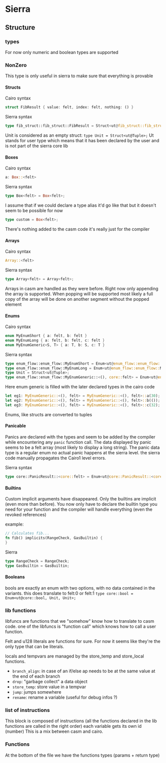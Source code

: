 # Sierra

## Structure

### types

For now only numeric and boolean types are supported

### NonZero

This type is only useful in sierra to make sure that everything is provable

#### Structs

Cairo syntax

```rs
struct FibResult { value: felt, index: felt, nothing: () }
```

Sierra syntax

```rs
type fib_struct::fib_struct::FibResult = Struct<ut@fib_struct::fib_struct::FibResult, felt, felt, Unit>;
```

Unit is considered as an empty  struct: `type Unit = Struct<ut@Tuple>;`
Ut stands for user type which means that it has been declared by the user and is
not part of the sierra core lib

#### Boxes

Cairo syntax

```rs
a: Box::<felt>
```

Sierra syntax

```rs
type Box<felt> = Box<felt>;
```

I assume that if we could declare a type alias it'd go like that but it doesn't
seem to be possible for now

```rs
type custom = Box<felt>;
```

There's nothing added to the casm code it's really just for the compiler

#### Arrays

Cairo syntax

```rs
Array::<felt>
```

Sierra syntax

```rs
type Array<felt> = Array<felt>;
```

Arrays in casm are handled as they were before. Right now only appending the
array is supported. When popping will be supported most likely a full copy of
the array will be done on another segment without the popped element

#### Enums

Cairo syntax

```rs
enum MyEnumShort { a: felt, b: felt }
enum MyEnumLong { a: felt, b: felt, c: felt }
enum MyEnumGeneric<S, T> { a: T, b: S, c: T }
```

Sierra syntax

```rs
type enum_flow::enum_flow::MyEnumShort = Enum<ut@enum_flow::enum_flow::MyEnumShort, felt, felt>;
type enum_flow::enum_flow::MyEnumLong = Enum<ut@enum_flow::enum_flow::MyEnumLong, felt, felt, felt>;
type Unit = Struct<ut@Tuple>;
type enum_flow::enum_flow::MyEnumGeneric::<(), core::felt> = Enum<ut@enum_flow::enum_flow::MyEnumGeneric::<(), core::felt>, felt, Unit, felt>;
```

Here enum generic is filled with the later declared types in the cairo code

```rs
let eg1: MyEnumGeneric::<(), felt> = MyEnumGeneric::<(), felt>::a(30);
let eg2: MyEnumGeneric::<(), felt> = MyEnumGeneric::<(), felt>::b(());
let eg3: MyEnumGeneric::<(), felt> = MyEnumGeneric::<(), felt>::c(32);
```

Enums, like structs are converted to tuples

#### Panicable

Panics are declared with the types and seem to be added by the compiler while
encountering any `panic` function call. The data displayed by panic seems to be
a felt array (most likely to display a long string).
The panic data type is a regular enum
no actual panic happens at the sierra level.
the sierra code manually propagates the Cairo1 level errors.

Sierra syntax

```rs
type core::PanicResult::<core::felt> = Enum<ut@core::PanicResult::<core::felt>, felt, Array<felt>>;
```

#### Builtins

Custom implicit arguments have disappeared. Only the builtins are implicit
(even more than before). You now only have to declare the builtin type you need
for your function and the compiler will handle everything (even the revoked references)

example:

```rs
// Calculates fib...
fn fib() implicits(RangeCheck, GasBuiltin) {
}
```

Sierra

```rs
type RangeCheck = RangeCheck;
type GasBuiltin = GasBuiltin;
```

#### Booleans

bools are exactly an enum with two options, with no data contained in the variants.
this does translate to felt:0 or felt:1
`type core::bool = Enum<ut@core::bool, Unit, Unit>;`

### lib functions

libfuncs are functions that we "somehow" know how to translate to casm code.
one of the libfuncs is "function call" which knows how to call a user function.

Felt and u128 literals are functions for sure. For now
it seems like they're the only type that can be literals.

locals and tempvars are managed by the store_temp and store_local functions.

* `branch_align`: in case of an if/else ap needs to be at the same value at the
end of each branch
* `drop`: "garbage collect" a data object
* `store_temp`: store value in a tempvar
* `jump`: jumps somewhere
* `rename`: rename a variable (useful for debug infos ?)

### list of instructions

This block is composed of instructions (all the functions declared in the lib
functions are called in the right order) each variable gets its own id (number)
This is a mix between casm and cairo.

### Functions

At the bottom of the file we have the functions types (params + return type)
